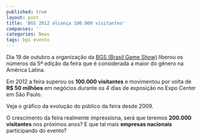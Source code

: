 ```yaml
---
published: true
layout: post
title: 'BGS 2012 alcança 100.000 visitantes'
companies: ''
categories: News
tags: bgs evento
---
```

 
Dia 19 de outubro a organiza&#231;&#227;o da <a href="http://www.brasilgameshow.com.br " target="_blank">BGS (Brasil Game Show)</a>
 liberou os n&#250;meros da 5&#170; edi&#231;&#227;o da feira que &#233; considerada a maior do g&#234;nero na Am&#233;rica Latina.
 
Em 2012 a feira superou os <strong>100.000 visitantes</strong>  e movimentou por volta de<strong> R$ 50 milh&#245;es</strong> em neg&#243;cios durante os 4 dias de exposi&#231;&#227;o no Expo Center em S&#227;o Paulo.
 
Veja o gr&#225;fico da evolu&#231;&#227;o do p&#250;blico da feira desde 2009.

 
O crescimento da feira realmente impressiona, ser&#225; que teremos <strong>200.000 visitantes</strong> nos pr&#243;ximos anos? E que tal mais **empresas nacionais** participando do evento?
 
